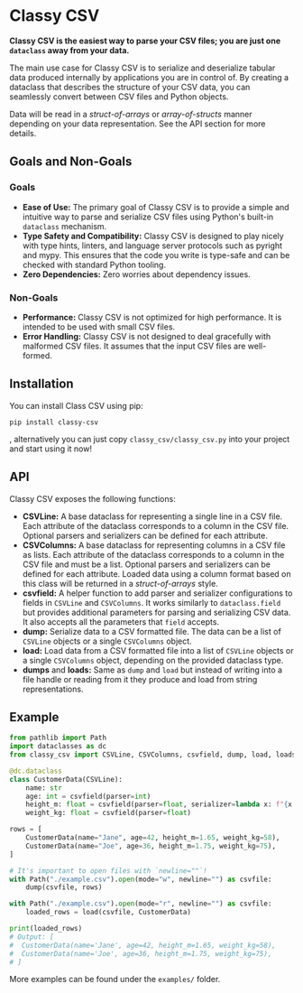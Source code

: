 # Classy CSV

**Classy CSV is the easiest way to parse your CSV files; you are just one
`dataclass` away from your data.**

The main use case for Classy CSV is to serialize and deserialize tabular data
produced internally by applications you are in control of. By creating a
dataclass that describes the structure of your CSV data, you can seamlessly
convert between CSV files and Python objects.

Data will be read in a _struct-of-arrays_ or _array-of-structs_ manner
depending on your data representation. See the API section for more details.

## Goals and Non-Goals

### Goals
- **Ease of Use:** The primary goal of Classy CSV is to provide a simple and
intuitive way to parse and serialize CSV files using Python's built-in
`dataclass` mechanism.
- **Type Safety and Compatibility:** Classy CSV is designed to play nicely with
type hints, linters, and language server protocols such as pyright and mypy.
This ensures that the code you write is type-safe and can be checked with
standard Python tooling.
- **Zero Dependencies:** Zero worries about dependency issues.

### Non-Goals
- **Performance:** Classy CSV is not optimized for high performance. It is
intended to be used with small CSV files.
- **Error Handling:** Classy CSV is not designed to deal gracefully with malformed
CSV files. It assumes that the input CSV files are well-formed.

## Installation

You can install Class CSV using pip:

```
pip install classy-csv
```

, alternatively you can just copy  `classy_csv/classy_csv.py` into your project
and start using it now!

## API

Classy CSV exposes the following functions:

- **CSVLine:** A base dataclass for representing a single line in a CSV file.
Each attribute of the dataclass corresponds to a column in the CSV file.
Optional parsers and serializers can be defined for each attribute.
- **CSVColumns:** A base dataclass for representing columns in a CSV file as
lists. Each attribute of the dataclass corresponds to a column in the CSV file
and must be a list. Optional parsers and serializers can be defined for each
attribute. Loaded data using a column format based on this class will be
returned in a _struct-of-arrays_ style.
- **csvfield:** A helper function to add parser and serializer configurations
to fields in `CSVLine` and `CSVColumns`. It works similarly to
`dataclass.field` but provides additional parameters for parsing and
serializing CSV data. It also accepts all the parameters that `field` accepts.
- **dump:** Serialize data to a CSV formatted file. The data can be a list of
`CSVLine` objects or a single `CSVColumns` object.
- **load:** Load data from a CSV formatted file into a list of `CSVLine`
objects or a single `CSVColumns` object, depending on the provided dataclass
type.
- **dumps** and **loads:** Same as `dump` and `load` but instead of writing
into a file handle or reading from it they produce and load from string
representations.

## Example

```python
from pathlib import Path
import dataclasses as dc
from classy_csv import CSVLine, CSVColumns, csvfield, dump, load, loads, dumps

@dc.dataclass
class CustomerData(CSVLine):
    name: str
    age: int = csvfield(parser=int)
    height_m: float = csvfield(parser=float, serializer=lambda x: f"{x:.2f}")
    weight_kg: float = csvfield(parser=float)

rows = [
    CustomerData(name="Jane", age=42, height_m=1.65, weight_kg=58),
    CustomerData(name="Joe", age=36, height_m=1.75, weight_kg=75),
]

# It's important to open files with `newline=""`!
with Path("./example.csv").open(mode="w", newline="") as csvfile:
    dump(csvfile, rows)

with Path("./example.csv").open(mode="r", newline="") as csvfile:
    loaded_rows = load(csvfile, CustomerData)

print(loaded_rows)
# Output: [
#  CustomerData(name='Jane', age=42, height_m=1.65, weight_kg=58),
#  CustomerData(name='Joe', age=36, height_m=1.75, weight_kg=75),
# ]
```

More examples can be found under the `examples/` folder.

